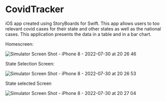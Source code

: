 # CovidTracker
iOS app created using StoryBoards for Swift. This app allows users to too relevant covid cases for their state and other states as well as the national cases. This application presents the data in a table and in a bar chart.

Homescreen:

![Simulator Screen Shot - iPhone 8 - 2022-07-30 at 20 26 46](https://user-images.githubusercontent.com/55303890/182004591-2ebbd25a-a6db-4b6a-9aad-33be08f81df2.png)

State Selection Screen:

![Simulator Screen Shot - iPhone 8 - 2022-07-30 at 20 26 53](https://user-images.githubusercontent.com/55303890/182004594-1ba67322-fa8d-4cc9-8f4f-b27ed65d9cff.png)

State selected Screen

![Simulator Screen Shot - iPhone 8 - 2022-07-30 at 20 27 04](https://user-images.githubusercontent.com/55303890/182004597-14a98832-216a-4926-94af-86911a45f8c4.png)
